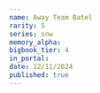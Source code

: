 ```yaml
---
name: Away Team Batel
rarity: 5
series: snw
memory_alpha:
bigbook_tier: 4
in_portal:
date: 12/11/2024
published: true
---
```



